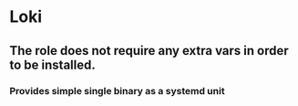 # Loki 

## The role does not require any extra vars in order to be installed.

### Provides simple single binary as a systemd unit 